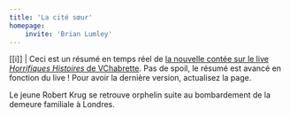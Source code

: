 ```yaml
---
title: 'La cité sœur'
homepage:
    invite: 'Brian Lumley'
---
```


[[i]]
| Ceci est un résumé en temps réel de [la nouvelle contée sur le live _Horrifiques Histoires_ de VChabrette](https://www.twitch.tv/vchabrette). Pas de spoil, le résumé est avancé en fonction du live ! Pour avoir la dernière version, actualisez la page.

Le jeune Robert Krug se retrouve orphelin suite au bombardement de la demeure familiale à Londres.
